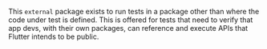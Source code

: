 This `external` package exists to run tests in a package other than where the code under test is defined. This is offered for tests that need to verify that app devs, with their own packages, can reference and execute APIs that Flutter intends to be public.